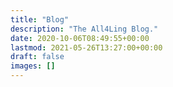 ```yaml
---
title: "Blog"
description: "The All4Ling Blog."
date: 2020-10-06T08:49:55+00:00
lastmod: 2021-05-26T13:27:00+00:00
draft: false
images: []
---
```

